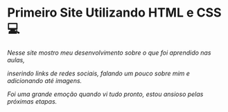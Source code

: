 #  Primeiro Site Utilizando HTML e CSS :computer:

 _Nesse site mostro meu desenvolvimento sobre o que foi aprendido nas aulas,_

_inserindo links de redes sociais, falando um pouco sobre mim e adicionando até imagens._

_Foi uma grande emoção quando vi tudo pronto, estou ansioso pelas próximas etapas._

 